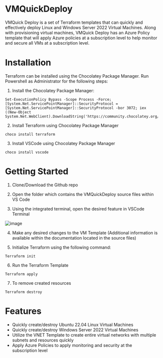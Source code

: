 # VMQuickDeploy
VMQuick Deploy is a set of Terraform templates that can quickly and effectively deploy Linux and Windows Server 2022 Virtual Machines. 
Along with provisioning virtual machines, VMQuick Deploy has an Azure Policy template that will apply Azure policies at a subscription level to help monitor and secure all VMs at a subscription level.
# Installation
Terraform can be installed using the Chocolatey Package Manager. Run Powershell as Administrator for the following steps:
1. Install the Chocolatey Package Manager:

```
Set-ExecutionPolicy Bypass -Scope Process -Force; [System.Net.ServicePointManager]::SecurityProtocol = [System.Net.ServicePointManager]::SecurityProtocol -bor 3072; iex ((New-Object System.Net.WebClient).DownloadString('https://community.chocolatey.org/install.ps1'))
```

2. Install Terraform using Chocolatey Package Manager

```
choco install terraform
```

3. Install VSCode using Chocolatey Package Manager

```
choco install vscode
```

# Getting Started
1. Clone/Download the Github repo
   
2. Open the folder which contains the VMQuickDeploy source files within VS Code

3. Using the integrated terminal, open the desired feature in VSCode Terminal

![image](https://github.com/maciekstuczyk/VmQuickDeploy/assets/83386742/60702723-b62f-4562-9f58-f6baa9398cdf)


4. Make any desired changes to the VM Template (Additional information is available within the documentation located in the source files)

5. Initialize Terraform using the following command:
```
Terraform init
```
6. Run the Terraform Template
```
Terraform apply
```
7. To remove created resources
```
Terraform destroy
```
# Features
- Quickly create/destroy Ubuntu 22.04 Linux Virtual Machines
- Quickly create/destroy Windows Server 2022 Virtual Machines
- Utilize the VNET Template to create entire virtual networks with multiple subnets and resources quickly
- Apply Azure Policies to apply monitoring and security at the subscription level

